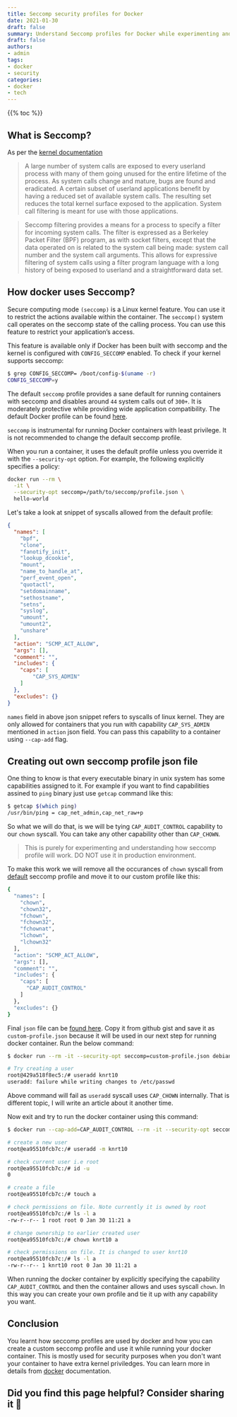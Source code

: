 ```yaml
---
title: Seccomp security profiles for Docker
date: 2021-01-30
draft: false
summary: Understand Seccomp profiles for Docker while experimenting and creating our own seccomp profile json file and running docker container with it.
draft: false
authors:
- admin
tags:
- docker
- security
categories:
- docker
- tech
---
```


{{% toc %}}

## What is Seccomp?

As per the [kernel documentation](https://www.kernel.org/doc/Documentation/prctl/seccomp_filter.txt)

> A large number of system calls are exposed to every userland process
with many of them going unused for the entire lifetime of the process.
As system calls change and mature, bugs are found and eradicated.  A
certain subset of userland applications benefit by having a reduced set
of available system calls.  The resulting set reduces the total kernel
surface exposed to the application.  System call filtering is meant for
use with those applications.

> Seccomp filtering provides a means for a process to specify a filter for
incoming system calls.  The filter is expressed as a Berkeley Packet
Filter (BPF) program, as with socket filters, except that the data
operated on is related to the system call being made: system call
number and the system call arguments.  This allows for expressive
filtering of system calls using a filter program language with a long
history of being exposed to userland and a straightforward data set.

## How docker uses Seccomp?

Secure computing mode `(seccomp)` is a Linux kernel feature. You can use it to restrict the actions available within the container. The `seccomp()` system call operates on the seccomp state of the calling process. You can use this feature to restrict your application’s access.

This feature is available only if Docker has been built with seccomp and the kernel is configured with `CONFIG_SECCOMP` enabled. To check if your kernel supports seccomp:

```bash
$ grep CONFIG_SECCOMP= /boot/config-$(uname -r)
CONFIG_SECCOMP=y
```

The default `seccomp` profile provides a sane default for running containers with seccomp and disables around `44` system calls out of `300+`. It is moderately protective while providing wide application compatibility. The default Docker profile can be found [here](https://github.com/moby/moby/blob/master/profiles/seccomp/default.json).

`seccomp` is instrumental for running Docker containers with least privilege. It is not recommended to change the default seccomp profile.

When you run a container, it uses the default profile unless you override it with the `--security-opt` option. For example, the following explicitly specifies a policy:

```bash
docker run --rm \
  -it \
  --security-opt seccomp=/path/to/seccomp/profile.json \
  hello-world
```

Let's take a look at snippet of syscalls allowed from the default profile:

```json
{
  "names": [
    "bpf",
    "clone",
    "fanotify_init",
    "lookup_dcookie",
    "mount",
    "name_to_handle_at",
    "perf_event_open",
    "quotactl",
    "setdomainname",
    "sethostname",
    "setns",
    "syslog",
    "umount",
    "umount2",
    "unshare"
  ],
  "action": "SCMP_ACT_ALLOW",
  "args": [],
  "comment": "",
  "includes": {
    "caps": [
        "CAP_SYS_ADMIN"
    ]
  },
  "excludes": {}
}
```

`names` field in above json snippet refers to syscalls of linux kernel. They are only allowed for containers that you run with capability `CAP_SYS_ADMIN` mentioned in `action` json field. You can pass this capability to a container using `--cap-add` flag.

## Creating out own seccomp profile json file

One thing to know is that every executable binary in unix system has some capabilities assigned to it. For example if you want to find capabilities assined to `ping` binary just use `getcap` command like this:

```bash
$ getcap $(which ping)
/usr/bin/ping = cap_net_admin,cap_net_raw+p
```

So what we will do that, is we will be tying `CAP_AUDIT_CONTROL` capability to our `chown` syscall. You can take any other capability other than `CAP_CHOWN`. 

> This is purely for experimenting and understanding how seccomp profile will work. DO NOT use it in production environment.

To make this work we will remove all the occurances of `chown` syscall from [default](https://github.com/moby/moby/blob/master/profiles/seccomp/default.json) seccomp profile and move it to our custom profile like this:

```bash
{
  "names": [
    "chown",
    "chown32",
    "fchown",
    "fchown32",
    "fchownat",
    "lchown",
    "lchown32"
  ],
  "action": "SCMP_ACT_ALLOW",
  "args": [],
  "comment": "",
  "includes": {
    "caps": [
      "CAP_AUDIT_CONTROL"
    ]
  },
  "excludes": {}
}
```

Final `json` file can be [found here](https://gist.github.com/knrt10/4c877585947f34fbfcab7626f3e7229c). Copy it from github gist and save it as `custom-profile.json` because it will be used in our next step for running docker container. Run the below command:

```bash
$ docker run --rm -it --security-opt seccomp=custom-profile.json debian bash

# Try creating a user
root@429a518f8ec5:/# useradd knrt10
useradd: failure while writing changes to /etc/passwd
```

Above command will fail as `useradd` syscall uses `CAP_CHOWN` internally. That is different topic, I will write an article about it another time.

Now exit and try to run the docker container using this command:

```bash
$ docker run --cap-add=CAP_AUDIT_CONTROL --rm -it --security-opt seccomp=custom-profile.json debian bash

# create a new user
root@ea95510fcb7c:/# useradd -m knrt10

# check current user i.e root
root@ea95510fcb7c:/# id -u
0

# create a file
root@ea95510fcb7c:/# touch a

# check permissions on file. Note currently it is owned by root
root@ea95510fcb7c:/# ls -l a
-rw-r--r-- 1 root root 0 Jan 30 11:21 a

# change ownership to earlier created user
root@ea95510fcb7c:/# chown knrt10 a

# check permissions on file. It is changed to user knrt10
root@ea95510fcb7c:/# ls -l a
-rw-r--r-- 1 knrt10 root 0 Jan 30 11:21 a
```

When running the docker container by explicitly specifying the capability `CAP_AUDIT_CONTROL` and then the container allows and uses syscall `chown`. In this way you can create your own profile and tie it up with any capability you want.

## Conclusion

You learnt how seccomp profiles are used by docker and how you can create a custom seccomp profile and use it while running your docker container. This is mostly used for security purposes when you don't want your container to have extra kernel priviledges. You can learn more in details from [docker](https://docs.docker.com/engine/security/seccomp/) documentation.

## Did you find this page helpful? Consider sharing it 🙌
